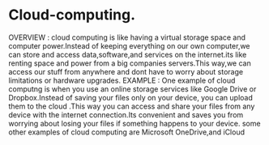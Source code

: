 # Cloud-computing.
OVERVIEW :
cloud computing is like having a virtual storage space and computer power.Instead of keeping everything on our own computer,we can store and access data,software,and services on the internet.its like renting space and power from a big companies servers.This way,we can access our stuff from anywhere and dont have to worry about storage limitations or hardware upgrades.
EXAMPLE :
One example of cloud computng is when you use an online storage services like Google Drive or Dropbox.Instead of saving your files only on your device, you can upload them to the cloud .This way you can access and share your files from any device with the internet connection.Its convenient and saves you from worrying about losing your files if something happens to your device.
some other examples of cloud computing are Microsoft OneDrive,and iCloud 

